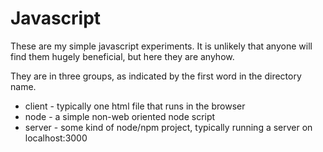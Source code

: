 # Javascript
These are my simple javascript experiments.
It is unlikely that anyone will find them hugely beneficial,
but here they are anyhow.

They are in three groups, as indicated by the first word in the
directory name.

* client - typically one html file that runs in the browser
* node - a simple non-web oriented node script
* server - some kind of node/npm project, typically running a
    server on localhost:3000
